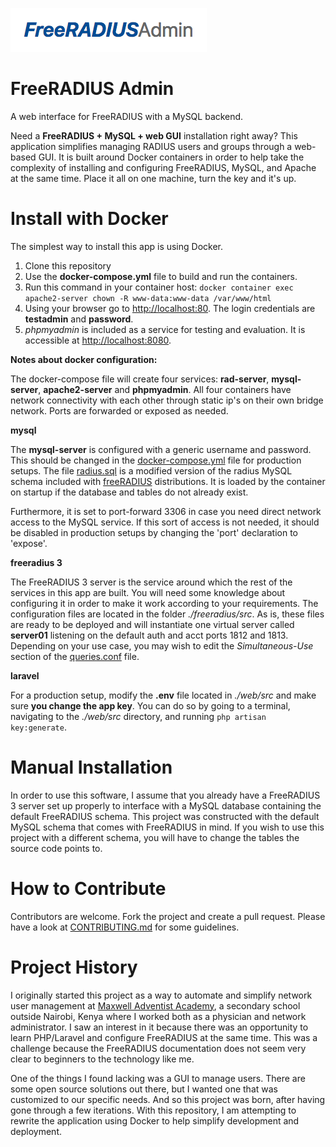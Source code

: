 ![FreeRADIUS Admin](scr.png)
# FreeRADIUS Admin
A web interface for FreeRADIUS with a MySQL backend.

Need a **FreeRADIUS + MySQL + web GUI** installation right away? This application simplifies managing RADIUS users and groups through a web-based GUI. It is built around Docker containers in order to help take the complexity of installing and configuring FreeRADIUS, MySQL, and Apache at the same time. Place it all on one machine, turn the key and it's up.

# Install with Docker
The simplest way to install this app is using Docker.

1. Clone this repository
2. Use the **docker-compose.yml** file to build and run the containers.
3. Run this command in your container host: 
```docker container exec apache2-server chown -R www-data:www-data /var/www/html```
3. Using your browser go to [http://localhost:80](http://localhost:80). The login credentials are **testadmin** and **password**.
4. *phpmyadmin* is included as a service for testing and evaluation. It is accessible at [http://localhost:8080](http://localhost:8080).

**Notes about docker configuration:**

The docker-compose file will create four services: **rad-server**, **mysql-server**, **apache2-server** and **phpmyadmin**. All four containers have network connectivity with each other through static ip's on their own bridge network. Ports are forwarded or exposed as needed.

**mysql**

The **mysql-server** is configured with a generic username and password. This should be changed in the [docker-compose.yml](docker-compose.yml) file for production setups. The file [radius.sql](./mysql/srv/initdb.d/radius.sql) is a modified version of the radius MySQL schema included with [freeRADIUS](https://github.com/FreeRADIUS/freeradius-server) distributions. It is loaded by the container on startup if the database and tables do not already exist.

Furthermore, it is set to port-forward 3306 in case you need direct network access to the MySQL service. If this sort of access is not needed, it should be disabled in production setups by changing the 'port' declaration to 'expose'.

**freeradius 3**

The FreeRADIUS 3 server is the service around which the rest of the services in this app are built. You will need some knowledge about configuring it in order to make it work according to your requirements. The configuration files are located in the folder *./freeradius/src*. As is, these files are ready to be deployed and will instantiate one virtual server called **server01** listening on the default auth and acct ports 1812 and 1813. Depending on your use case, you may wish to edit the *Simultaneous-Use* section of the [queries.conf](./freeradius/src/mods-config/sql/main/mysql/queries.conf) file.

**laravel**

For a production setup, modify the **.env** file located in *./web/src* and make sure **you change the app key**. You can do so by going to a terminal, navigating to the *./web/src* directory, and running ```php artisan key:generate```.

# Manual Installation
In order to use this software, I assume that you already have a FreeRADIUS 3 server set up properly to interface with a MySQL database containing the default FreeRADIUS schema. This project was constructed with the default MySQL schema that comes with FreeRADIUS in mind. If you wish to use this project with a different schema, you will have to change the tables the source code points to.

# How to Contribute
Contributors are welcome. Fork the project and create a pull request. Please have a look at [CONTRIBUTING.md](CONTRIBUTING.md) for some guidelines.

# Project History
I originally started this project as a way to automate and simplify network user management at <a href="http://www.maxwellsda.org">Maxwell Adventist Academy</a>, a secondary school outside Nairobi, Kenya where I worked both as a physician and network administrator. I saw an interest in it because there was an opportunity to learn PHP/Laravel and configure FreeRADIUS at the same time. This was a challenge because the FreeRADIUS documentation does not seem very clear to beginners to the technology like me.

One of the things I found lacking was a GUI to manage users. There are some open source solutions out there, but I wanted one that was customized to our specific needs. And so this project was born, after having gone through a few iterations. With this repository, I am attempting to rewrite the application using Docker to help simplify development and deployment.
